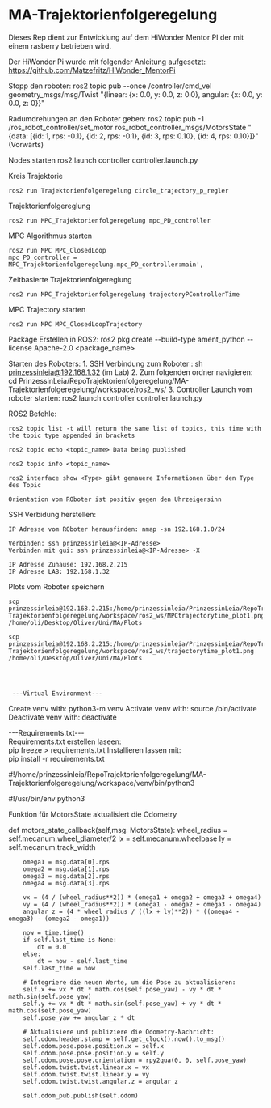 # MA-Trajektorienfolgeregelung

Dieses Rep dient zur Entwicklung auf dem HiWonder Mentor PI der mit einem rasberry betrieben wird.

Der HiWonder Pi wurde mit folgender Anleitung aufgesetzt: https://github.com/Matzefritz/HiWonder_MentorPi

Stopp den roboter: 
    ros2 topic pub --once /controller/cmd_vel geometry_msgs/msg/Twist "{linear: {x: 0.0, y: 0.0, z: 0.0}, angular: {x: 0.0, y: 0.0, z: 0}}"



Radumdrehungen an den Roboter geben:
    ros2 topic pub -1 /ros_robot_controller/set_motor ros_robot_controller_msgs/MotorsState "{data: [{id: 1, rps: -0.1}, {id: 2, rps: -0.1}, {id: 3, rps: 0.10}, {id: 4, rps: 0.10}]}" (Vorwärts)

Nodes starten
    ros2 launch controller controller.launch.py

Kreis Trajektorie

    ros2 run Trajektorienfolgeregelung circle_trajectory_p_regler  

Trajektorienfolgereglung
    
    ros2 run MPC_Trajektorienfolgeregelung mpc_PD_controller  

MPC Algorithmus starten

    ros2 run MPC MPC_ClosedLoop   
    mpc_PD_controller = MPC_Trajektorienfolgeregelung.mpc_PD_controller:main',

Zeitbasierte Trajektorienfolgereglung

    ros2 run MPC_Trajektorienfolgeregelung trajectoryPControllerTime  

MPC Trajectory starten

    ros2 run MPC MPC_ClosedLoopTrajectory

Package Erstellen in ROS2:
    ros2 pkg create --build-type ament_python --license Apache-2.0 <package_name>

Starten des Roboters:
    1. SSH Verbindung zum Roboter : sh prinzessinleia@192.168.1.32 (im Lab)
    2. Zum folgenden ordner navigieren: cd PrinzessinLeia/RepoTrajektorienfolgeregelung/MA-Trajektorienfolgeregelung/workspace/ros2_ws/
    3. Controller Launch vom roboter starten: ros2 launch controller controller.launch.py

ROS2 Befehle:

    ros2 topic list -t will return the same list of topics, this time with the topic type appended in brackets

    ros2 topic echo <topic_name> Data being published

    ros2 topic info <topic_name>

    ros2 interface show <Type> gibt genauere Informationen über den Type des Topic

    Orientation vom ROboter ist positiv gegen den Uhrzeigersinn

SSH Verbidung herstellen:

    IP Adresse vom ROboter herausfinden: nmap -sn 192.168.1.0/24

    Verbinden: ssh prinzessinleia@<IP-Adresse>
    Verbinden mit gui: ssh prinzessinleia@<IP-Adresse> -X

    IP Adresse Zuhause: 192.168.2.215
    IP Adresse LAB: 192.168.1.32

Plots vom Roboter speichern
    
    scp prinzessinleia@192.168.2.215:/home/prinzessinleia/PrinzessinLeia/RepoTrajektorienfolgeregelung/MA-Trajektorienfolgeregelung/workspace/ros2_ws/MPCtrajectorytime_plot1.png /home/oli/Desktop/Oliver/Uni/MA/Plots

    scp prinzessinleia@192.168.2.215:/home/prinzessinleia/PrinzessinLeia/RepoTrajektorienfolgeregelung/MA-Trajektorienfolgeregelung/workspace/ros2_ws/trajectorytime_plot1.png /home/oli/Desktop/Oliver/Uni/MA/Plots




     ---Virtual Environment---
Create venv with:
    python3-m venv <Namevenv>
Activate venv with:
    source <Namevenv>/bin/activate
Deactivate venv with:
    deactivate

---Requirements.txt---\
Requirements.txt erstellen laseen:\
    pip freeze > requirements.txt
Installieren lassen mit:\
    pip install -r requirements.txt

#!/home/prinzessinleia/RepoTrajektorienfolgeregelung/MA-Trajektorienfolgeregelung/workspace/venv/bin/python3

#!/usr/bin/env python3

Funktion für MotorsState aktualisiert die Odometry

def motors_state_callback(self,msg: MotorsState):
        wheel_radius = self.mecanum.wheel_diameter/2
        lx = self.mecanum.wheelbase
        ly = self.mecanum.track_width

        omega1 = msg.data[0].rps
        omega2 = msg.data[1].rps
        omega3 = msg.data[2].rps
        omega4 = msg.data[3].rps

        vx = (4 / (wheel_radius**2)) * (omega1 + omega2 + omega3 + omega4)
        vy = (4 / (wheel_radius**2)) * (omega1 - omega2 + omega3 - omega4)
        angular_z = (4 * wheel_radius / ((lx + ly)**2)) * ((omega4 - omega3) - (omega2 - omega1))
        
        now = time.time()
        if self.last_time is None:
            dt = 0.0
        else:
            dt = now - self.last_time
        self.last_time = now

        # Integriere die neuen Werte, um die Pose zu aktualisieren:
        self.x += vx * dt * math.cos(self.pose_yaw) - vy * dt * math.sin(self.pose_yaw)
        self.y += vx * dt * math.sin(self.pose_yaw) + vy * dt * math.cos(self.pose_yaw)
        self.pose_yaw += angular_z * dt

        # Aktualisiere und publiziere die Odometry-Nachricht:
        self.odom.header.stamp = self.get_clock().now().to_msg()
        self.odom.pose.pose.position.x = self.x
        self.odom.pose.pose.position.y = self.y
        self.odom.pose.pose.orientation = rpy2qua(0, 0, self.pose_yaw)
        self.odom.twist.twist.linear.x = vx
        self.odom.twist.twist.linear.y = vy
        self.odom.twist.twist.angular.z = angular_z

        self.odom_pub.publish(self.odom)

    



